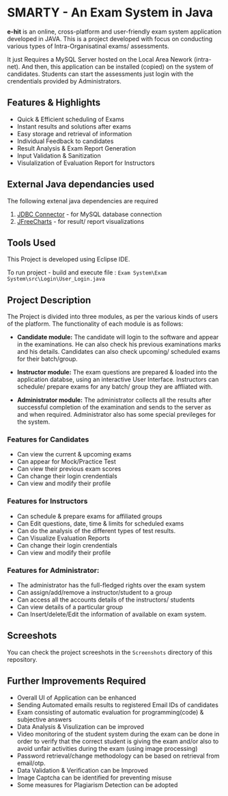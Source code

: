 # SMARTY - An Exam System in Java

__e-hit__ is an online, cross-platform and user-friendly exam system application developed in JAVA.
This is a project developed with focus on conducting various types of Intra-Organisatinal exams/ assessments.

It just Requires a MySQL Server hosted on the Local Area Nework (intra-net). And then, this application can be installed (copied) on the system of candidates. Students can start the assessments just login with the crendentials provided by Administrators. 

## Features & Highlights

* Quick & Efficient scheduling of Exams
* Instant results and solutions after exams
* Easy storage and retrieval of information 
* Individual Feedback to candidates
* Result Analysis & Exam Report Generation
* Input Validation & Sanitization
* Visulalization of Evaluation Report for Instructors

## External Java dependancies used

The following extenal java dependencies are required
1. [JDBC Connector](https://dev.mysql.com/downloads/connector/j/5.1.html) - for MySQL database connection
2. [JFreeCharts](http://www.jfree.org/jfreechart/) - for result/ report visualizations 

## Tools Used

This Project is developed using Eclipse IDE.

To run project - build and execute file : `Exam System\Exam System\src\Login\User_Login.java`

## Project Description

The Project is divided into three modules, as per the various kinds of users of the platform. The functionality of each module is as follows:

* __Candidate module:__ The candidate will login to the software and appear in the examinations. He can also check his previous examinations marks and his details. Candidates can also check upcoming/ scheduled exams for their batch/group.


* __Instructor module:__ The exam questions are prepared & loaded into the application databse, using an interactive User Interface. Instructors can schedule/ prepare exams for any batch/ group they are affliated with.

* __Administrator module:__ The administrator collects all the results after successful completion of the examination and sends to the server as and when required. Administrator also has some special previleges for the system.

### Features for Candidates

* Can view the current & upcoming exams
* Can appear for Mock/Practice Test
* Can view their previous exam scores
* Can change their login crendentials
* Can view and modify their profile

### Features for Instructors

* Can schedule & prepare exams for affiliated groups
* Can Edit questions, date, time & limits for scheduled exams  
* Can do the analysis of the different types of test results.
* Can Visualize Evaluation Reports
* Can change their login crendentials
* Can view and modify their profile

### Features for Administrator: 

* The administrator has the full-fledged rights over the exam system
* Can assign/add/remove a instructor/student to a group
* Can access all the accounts details of the instructors/ students
* Can view details of a particular group
* Can Insert/delete/Edit the information of available on exam system.

## Screeshots

You can check the project screeshots in the `Screenshots` directory of this repository.

## Further Improvements Required

* Overall UI of Application can be enhanced
* Sending Automated emails results to registered Email IDs of candidates
* Exam consisting of automatic evaluation for programming(code) & subjective answers
* Data Analysis & Visulization can be improved
* Video monitoring of the student system during the exam can be done in order to verify that the correct student is giving the exam and/or also to avoid unfair activities during the exam (using image processing)
* Password retrieval/change methodology can be based on retrieval from email/otp.
* Data Validation & Verification can be Improved 
* Image Captcha can be identified for preventing misuse
* Some measures for Plagiarism Detection can be adopted